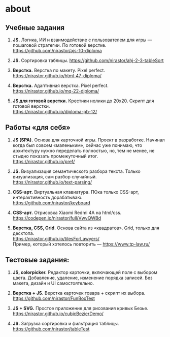 # about
## Учебные задания
1. **JS.** Логика, ИИ и взаимодействие с пользователем для игры — пошаговой стратегии. По готовой верстке.
https://github.com/nirastor/ajs-10-diploma

2. **JS.** Сортировка таблицы.
https://github.com/nirastor/ahj-2-3-tableSort

3. **Верстка.** Верстка по макету. Pixel perfect.  
https://nirastor.github.io/html-47-diploma/

4. **Верстка.** Адаптивная верстка. Pixel perfect.  
https://nirastor.github.io/mq-22-diploma/

5. **JS для готовой верстки.** Крестики нолики до 20х20. Скрипт для готовой верстки.  
https://nirastor.github.io/diploma-pb-12/

## Работы «для себя»
1. **JS (SPA).** Основа для карточной игры. Проект в разработке. Начинал когда был совсем «маленьким», сейчас уже понимаю, что архитектуру нужно переделать полностью, но, тем не менее, не стыдно показать промежуточный итог.  
https://nirastor.github.io/pref/

2. **JS.** Визуализация семантического разбора текста. Только визуализация, сам разбор случайный.  
https://nirastor.github.io/text-parsing/

3. **CSS-арт.** Виртуальная клавиатура. ПОка только CSS-арт, интерактивность дорабатываю.  
https://github.com/nirastor/keyboard

4. **CSS-арт.** Отрисовка Xiaomi Redmi 4A на html/css.  
https://codepen.io/nirastor/full/VwvQWBd

5. **Верстка, CSS, Grid**. Основа сайта из «квадратов». Grid, только для десктопа.  
https://nirastor.github.io/tilesForLawyers/  
Пример, который хотелось повторить — https://www.tp-law.ru/

## Тестовые задания:
1. **JS, colorpicker.** Редактор карточки, включающей поле с выбором цвета. Добавление, удаление, изменение порядка записей. Без макета, дизайн и UI самостоятельно.

2. **Верстка + JS.** Верстка карточек товара + скрипт их выбора.  
https://github.com/nirastor/FunBoxTest

3. **JS + SVG.** Простое приложение для рисования кривых Безье.  
https://nirastor.github.io/cubicBezierDemo/

4. **JS.** Загрузка сортировка и фильтрация таблицы.  
https://github.com/nirastor/tableTest
